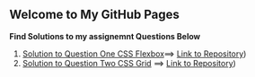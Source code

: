 ## Welcome to My GitHub Pages
**Find Solutions to my assignemnt Questions Below**
1. [Solution to Question One CSS Flexbox](https://flex-box-layout-task-zuri.benjaminharuna1.repl.co/)==> [Link to Repository](https://github.com/benjaminharuna1/flex-box-layout-task-zuri))
2. [Solution to Question Two CSS Grid](https://css-grid-assign-zuri.benjaminharuna1.repl.co/) ==> [Link to Repository](https://github.com/benjaminharuna1/css-grid-assign-zuri))


